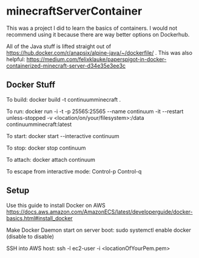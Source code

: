 # minecraftServerContainer

This was a project I did to learn the basics of containers.  I would not recommend using it because there are way better options on Dockerhub.

All of the Java stuff is lifted straight out of https://hub.docker.com/r/anapsix/alpine-java/~/dockerfile/ .
This was also helpful: https://medium.com/felixklauke/paperspigot-in-docker-containerized-minecraft-server-d34e35e3ee3c

## Docker Stuff

To build:
docker build -t continuumminecraft .

To run:
docker run -i -t -p 25565:25565 --name continuum -it --restart unless-stopped -v <location/on/your/filesystem>:/data continuumminecraft:latest

To start:
docker start --interactive continuum

To stop:
docker stop continuum

To attach:
docker attach continuum

To escape from interactive mode:
Control-p Control-q

## Setup

Use this guide to install Docker on AWS
https://docs.aws.amazon.com/AmazonECS/latest/developerguide/docker-basics.html#install_docker

Make Docker Daemon start on server boot:
sudo systemctl enable docker
(disable to disable)

SSH into AWS host:
ssh -l ec2-user -i <locationOfYourPem.pem> <serverIPAddr>
